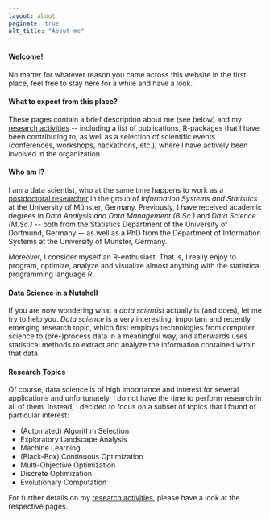 ```yaml
---
layout: about
paginate: true
alt_title: "About me"
---
```


<link rel="stylesheet" type="text/css" href="//cdnjs.cloudflare.com/ajax/libs/cookieconsent2/3.1.0/cookieconsent.min.css" />
<script src="//cdnjs.cloudflare.com/ajax/libs/cookieconsent2/3.1.0/cookieconsent.min.js"></script>
<script>
window.addEventListener("load", function(){
window.cookieconsent.initialise({
  "palette": {
    "popup": {
      "background": "#000"
    },
    "button": {
      "background": "#f1d600"
    }
  }
})});
</script>

#### Welcome!

No matter for whatever reason you came across this website in the first place, feel free to stay here for a while and have a look.

#### What to expect from this place?

These pages contain a brief description about me (see below) and my [research activities](research) -- including a list of publications, R-packages that I have been contributing to, as well as a selection of scientific events (conferences, workshops, hackathons, etc.), where I have actively been involved in the organization.


#### Who am I?

I am a data scientist, who at the same time happens to work as a [postdoctoral researcher](http://erc.is/p/kerschke) in the group of *Information Systems and Statistics* at the University of Münster, Germany.
Previously, I have received academic degrees in *Data Analysis and Data Management (B.Sc.)* and *Data Science (M.Sc.)* -- both from the Statistics Department of the University of Dortmund, Germany -- as well as a PhD from the Department of Information Systems at the University of Münster, Germany.

Moreover, I consider myself an R-enthusiast. That is, I really enjoy to program, optimize, analyze and visualize almost anything with the statistical programming language R.


#### Data Science in a Nutshell

If you are now wondering what a *data scientist* actually is (and does), let me try to help you. *Data science* is a very interesting, important and recently emerging research topic, which first employs technologies from computer science to (pre-)process data in a meaningful way, and afterwards uses statistical methods to extract and analyze the information contained within that data.


#### Research Topics

Of course, data science is of high importance and interest for several applications and unfortunately, I do not have the time to perform research in all of them. Instead, I decided to focus on a subset of topics that I found of particular interest:

- (Automated) Algorithm Selection
- Exploratory Landscape Analysis
- Machine Learning
- (Black-Box) Continuous Optimization
- Multi-Objective Optimization
- Discrete Optimization
- Evolutionary Computation

For further details on my [research activities](../research), please have a look at the respective pages.

